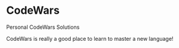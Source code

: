 # CodeWars
Personal CodeWars Solutions

CodeWars is really a good place to learn to master a new language!

